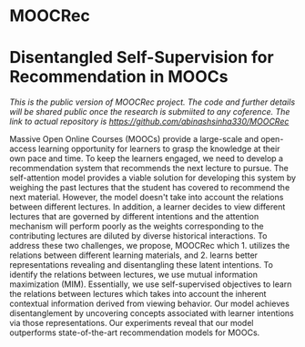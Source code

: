 # MOOCRec
# Disentangled Self-Supervision for Recommendation in MOOCs


*This is the public version of MOOCRec project. The code and further details will be shared public once the research is submiited to any coference. The link to actual repository is https://github.com/abinashsinha330/MOOCRec*


Massive Open Online Courses (MOOCs) provide a large-scale and open-access learning opportunity for learners to grasp the knowledge at their own pace and time. To keep the learners engaged, we need to develop a recommendation system that recommends the next lecture to pursue. The self-attention model provides a viable solution for developing this system by weighing the past lectures that the student has covered to recommend the next material. However, the model doesn't take into account the relations between different lectures. In addition, a learner decides to view different lectures that are governed by different intentions and the attention mechanism will perform poorly as the weights corresponding to the contributing lectures are diluted by diverse historical interactions. To address these two challenges, we propose, MOOCRec which 1. utilizes the relations between different learning materials, and 2. learns better representations revealing and disentangling these latent intentions. To identify the relations between lectures, we use mutual information maximization (MIM). Essentially, we use self-supervised objectives to learn the relations between lectures which takes into account the inherent contextual information derived from viewing behavior. Our model achieves disentanglement by uncovering concepts associated with learner intentions via those representations. Our experiments reveal that our model outperforms state-of-the-art recommendation models for MOOCs.
